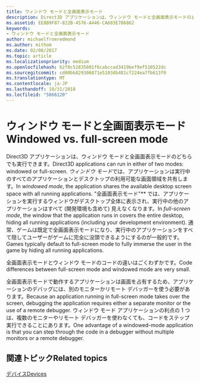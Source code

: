 ```yaml
---
title: ウィンドウ モードと全画面表示モード
description: Direct3D アプリケーションは、ウィンドウ モードと全画面表示モードのどちらでも実行できます。
ms.assetid: EE8B9F87-822B-4576-A446-CA603E786862
keywords:
- ウィンドウ モードと全画面表示モード
author: michaelfromredmond
ms.author: mithom
ms.date: 02/08/2017
ms.topic: article
ms.localizationpriority: medium
ms.openlocfilehash: b2f8c52835801f6cabccad3419bef9ef510522dc
ms.sourcegitcommit: cd00bb829306871e5103db481cf224ea7fb613f0
ms.translationtype: MT
ms.contentlocale: ja-JP
ms.lasthandoff: 10/31/2018
ms.locfileid: "5866120"
---
```

# <a name="span-iddirect3dconceptswindowedvsfull-screenmodespanwindowed-vs-full-screen-mode"></a><span data-ttu-id="75415-104"><span id="direct3dconcepts.windowed_vs__full-screen_mode"></span>ウィンドウ モードと全画面表示モード</span><span class="sxs-lookup"><span data-stu-id="75415-104"><span id="direct3dconcepts.windowed_vs__full-screen_mode"></span>Windowed vs. full-screen mode</span></span>


<span data-ttu-id="75415-105">Direct3D アプリケーションは、ウィンドウ モードと全画面表示モードのどちらでも実行できます。</span><span class="sxs-lookup"><span data-stu-id="75415-105">Direct3D applications can run in either of two modes: windowed or full-screen.</span></span> <span data-ttu-id="75415-106">*ウィンドウ モード*では、アプリケーションは実行中のすべてのアプリケーションとデスクトップの利用可能な画面領域を共有します。</span><span class="sxs-lookup"><span data-stu-id="75415-106">In *windowed mode*, the application shares the available desktop screen space with all running applications.</span></span> <span data-ttu-id="75415-107">"全画面表示モード"\*\* では、アプリケーションを実行するウィンドウがデスクトップ全体に表示され、実行中の他のアプリケーションはすべて (開発環境も含めて) 見えなくなります。</span><span class="sxs-lookup"><span data-stu-id="75415-107">In *full-screen mode*, the window that the application runs in covers the entire desktop, hiding all running applications (including your development environment).</span></span> <span data-ttu-id="75415-108">通常、ゲームは既定で全画面表示モードになり、実行中のアプリケーションをすべて隠してユーザーがゲームに完全に没頭できるようにするのが一般的です。</span><span class="sxs-lookup"><span data-stu-id="75415-108">Games typically default to full-screen mode to fully immerse the user in the game by hiding all running applications.</span></span>

<span data-ttu-id="75415-109">全画面表示モードとウィンドウ モードのコードの違いはごくわずかです。</span><span class="sxs-lookup"><span data-stu-id="75415-109">Code differences between full-screen mode and windowed mode are very small.</span></span>

<span data-ttu-id="75415-110">全画面表示モードで動作するアプリケーションは画面を占有するため、アプリケーションのデバッグには、別のモニターかリモート デバッガーを使う必要があります。</span><span class="sxs-lookup"><span data-stu-id="75415-110">Because an application running in full-screen mode takes over the screen, debugging the application requires either a separate monitor or the use of a remote debugger.</span></span> <span data-ttu-id="75415-111">ウィンドウ モード アプリケーションの利点の 1 つは、複数のモニターやリモート デバッガーを使わなくても、コードをステップ実行できることにあります。</span><span class="sxs-lookup"><span data-stu-id="75415-111">One advantage of a windowed-mode application is that you can step through the code in a debugger without multiple monitors or a remote debugger.</span></span>

## <a name="span-idrelated-topicsspanrelated-topics"></a><span data-ttu-id="75415-112"><span id="related-topics"></span>関連トピック</span><span class="sxs-lookup"><span data-stu-id="75415-112"><span id="related-topics"></span>Related topics</span></span>


[<span data-ttu-id="75415-113">デバイス</span><span class="sxs-lookup"><span data-stu-id="75415-113">Devices</span></span>](devices.md)

 

 




